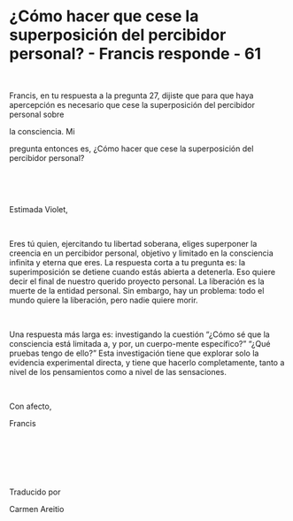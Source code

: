 # ¿Cómo hacer que cese la superposición del percibidor personal? - Francis responde - 61



&nbsp;





Francis, en tu respuesta a la pregunta 27, dijiste que para que haya apercepci&oacute;n es necesario que cese la superposici&oacute;n del percibidor personal sobre 





la consciencia. Mi





 pregunta entonces es, &iquest;C&oacute;mo hacer que cese la superposici&oacute;n del percibidor personal?






&nbsp;







&nbsp;






Estimada Violet,






&nbsp;






Eres t&uacute; quien, ejercitando tu libertad soberana, eliges superponer la creencia en un percibidor personal, objetivo y limitado en la consciencia infinita y eterna que eres. La respuesta corta a tu pregunta es: la superimposici&oacute;n se detiene cuando est&aacute;s abierta a detenerla. Eso quiere decir el final de nuestro querido proyecto personal. La liberaci&oacute;n es la muerte de la entidad personal. Sin embargo, hay un problema: todo el mundo quiere la liberaci&oacute;n, pero nadie quiere morir. 






&nbsp;






Una respuesta m&aacute;s larga es: investigando la cuesti&oacute;n &ldquo;&iquest;C&oacute;mo s&eacute; que la consciencia est&aacute; limitada a, y por, un cuerpo-mente espec&iacute;fico?&rdquo; &ldquo;&iquest;Qu&eacute; pruebas tengo de ello?&rdquo; Esta investigaci&oacute;n tiene que explorar solo la evidencia experimental directa, y tiene que hacerlo completamente, tanto a nivel de los pensamientos como a nivel de las sensaciones.






&nbsp;






Con afecto,





Francis






&nbsp;







&nbsp;







&nbsp;






Traducido por 






Carmen Areitio









